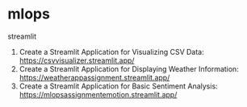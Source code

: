 # mlops


streamlit
1. Create a Streamlit Application for Visualizing CSV Data: https://csvvisualizer.streamlit.app/
2. Create a Streamlit Application for Displaying Weather Information: https://weatherappassignment.streamlit.app/
3. Create a Streamlit Application for Basic Sentiment Analysis: https://mlopsassignmentemotion.streamlit.app/

